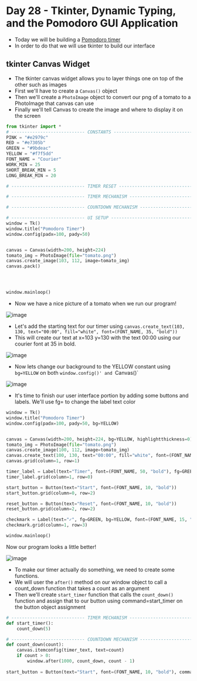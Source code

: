 # Day 28 - Tkinter, Dynamic Typing, and the Pomodoro GUI Application

- Today we will be building a [Pomodoro timer](https://en.wikipedia.org/wiki/Pomodoro_Technique)
- In order to do that we will use tkinter to build our interface

## tkinter Canvas Widget
- The tkinter canvas widget allows you to layer things one on top of the other such as images
- First we'll have to create a `Canvas()` object
- Then we'll create a `PhotoImage` object to convert our png of a tomato to a PhotoImage that canvas can use
- Finally we'll tell Canvas to create the image and where to display it on the screen
```python
from tkinter import *
# ---------------------------- CONSTANTS ------------------------------- #
PINK = "#e2979c"
RED = "#e7305b"
GREEN = "#9bdeac"
YELLOW = "#f7f5dd"
FONT_NAME = "Courier"
WORK_MIN = 25
SHORT_BREAK_MIN = 5
LONG_BREAK_MIN = 20

# ---------------------------- TIMER RESET ------------------------------- # 

# ---------------------------- TIMER MECHANISM ------------------------------- # 

# ---------------------------- COUNTDOWN MECHANISM ------------------------------- # 

# ---------------------------- UI SETUP ------------------------------- #
window = Tk()
window.title("Pomodoro Timer")
window.config(padx=100, pady=50)


canvas = Canvas(width=200, height=224)
tomato_img = PhotoImage(file="tomato.png")
canvas.create_image(103, 112, image=tomato_img)
canvas.pack()




window.mainloop()
```
- Now we have a nice picture of a tomato when we run our program!

![image](https://user-images.githubusercontent.com/52113778/211095820-283e60a2-71e4-4633-a200-3a5e9ecae7f2.png)

- Let's add the starting text for our timer using `canvas.create_text(103, 130, text="00:00", fill="white", font=(FONT_NAME, 35, "bold"))`
- This will create our text at x=103 y=130 with the text 00:00 using our courier font at 35 in bold.

![image](https://user-images.githubusercontent.com/52113778/211096659-58e28a9a-0a50-4be3-952c-e7da9a39fb97.png)

- Now lets change our background to the YELLOW constant using `bg=YELLOW` on both `window.config()' and `Canvas()`

![image](https://user-images.githubusercontent.com/52113778/211097471-1c20db6a-6a06-470c-ab11-96a5b853076c.png)

- It's time to finish our user interface portion by adding some buttons and labels. We'll use fg= to change the label text color
```python
window = Tk()
window.title("Pomodoro Timer")
window.config(padx=100, pady=50, bg=YELLOW)


canvas = Canvas(width=200, height=224, bg=YELLOW, highlightthickness=0)
tomato_img = PhotoImage(file="tomato.png")
canvas.create_image(100, 112, image=tomato_img)
canvas.create_text(100, 130, text="00:00", fill="white", font=(FONT_NAME, 35, "bold"))
canvas.grid(column=1, row=1)

timer_label = Label(text="Timer", font=(FONT_NAME, 50, "bold"), fg=GREEN, bg=YELLOW)
timer_label.grid(column=1, row=0)

start_button = Button(text="Start", font=(FONT_NAME, 10, "bold"))
start_button.grid(column=0, row=2)

reset_button = Button(text="Reset", font=(FONT_NAME, 10, "bold"))
reset_button.grid(column=2, row=2)

checkmark = Label(text="✓", fg=GREEN, bg=YELLOW, font=(FONT_NAME, 15, "bold"))
checkmark.grid(column=1, row=3)

window.mainloop()
```
Now our program looks a little better!

![image](https://user-images.githubusercontent.com/52113778/211099799-a58fc436-4a39-4752-bbfe-d389c8c2d0ae.png)

- To make our timer actually do something, we need to create some functions.
- We will user the `after()` method on our window object to call a count_down function that takes a count as an argument
- Then we'll create `start_timer` function that calls the `count_down()` function and assign that to our button using command=start_timer on the button object assignment
```python
# ---------------------------- TIMER MECHANISM ------------------------------- # 
def start_timer():
    count_down(5)

# ---------------------------- COUNTDOWN MECHANISM ------------------------------- # 
def count_down(count):
    canvas.itemconfig(timer_text, text=count)
    if count > 0:
        window.after(1000, count_down, count - 1)
        
start_button = Button(text="Start", font=(FONT_NAME, 10, "bold"), command=start_timer)

```
